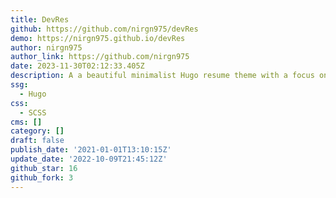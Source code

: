 ```yaml
---
title: DevRes
github: https://github.com/nirgn975/devRes
demo: https://nirgn975.github.io/devRes
author: nirgn975
author_link: https://github.com/nirgn975
date: 2023-11-30T02:12:33.405Z
description: A a beautiful minimalist Hugo resume theme with a focus on Developers
ssg:
  - Hugo
css:
  - SCSS
cms: []
category: []
draft: false
publish_date: '2021-01-01T13:10:15Z'
update_date: '2022-10-09T21:45:12Z'
github_star: 16
github_fork: 3
---
```

